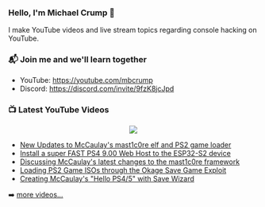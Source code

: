 ### Hello, I'm Michael Crump 👋

I make YouTube videos and live stream topics regarding console hacking on YouTube. 

### 📬 Join me and we'll learn together

- YouTube: https://youtube.com/mbcrump
- Discord: https://discord.com/invite/9fzK8jcJpd

### 📺 Latest YouTube Videos

<div align="center">

[<img src="https://img.shields.io/badge/-Subscribe-red?style=for-the-badge&logo=youtube&logoColor=white"/>](https://www.youtube.com/c/mbcrump?sub_confirmation=1)

</div>

<!-- YOUTUBE:START -->
- [New Updates to McCaulay&#39;s mast1c0re elf and PS2 game loader](https://www.youtube.com/watch?v=BpCj7qhfaqk)
- [Install a super FAST PS4 9.00 Web Host to the ESP32-S2 device](https://www.youtube.com/watch?v=FteGc33nmAg)
- [Discussing McCaulay&#39;s latest changes to the mast1c0re framework](https://www.youtube.com/watch?v=P6nb2T6d5Ec)
- [Loading PS2 Game ISOs through the Okage Save Game Exploit](https://www.youtube.com/watch?v=lotK6E6KA5s)
- [Creating McCaulay&#39;s &quot;Hello PS4/5&quot; with Save Wizard](https://www.youtube.com/watch?v=khyGy9rrXCA)
<!-- YOUTUBE:END -->

➡️ [more videos...](https://youtube.com/mbcrump)

